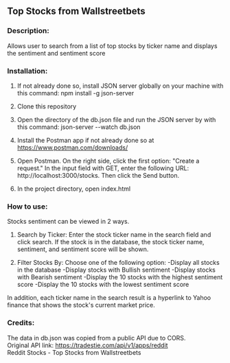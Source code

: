 ## Top Stocks from Wallstreetbets

### Description:
Allows user to search from a list of top stocks by ticker name and displays the sentiment and sentiment score

### Installation:

1. If not already done so, install JSON server globally on your machine with this command:
npm install -g json-server

2. Clone this repository

3. Open the directory of the db.json file and run the JSON server by with this command:
 json-server --watch db.json

4. Install the Postman app if not already done so at https://www.postman.com/downloads/

5. Open Postman. On the right side, click the first option: "Create a request." In the input field with GET, enter the following URL: http://localhost:3000/stocks. Then click the Send button. 

5. In the project directory, open index.html  


### How to use:

Stocks sentiment can be viewed in 2 ways. 
1. Search by Ticker: 
Enter the stock ticker name in the search field and click search. If the stock is in the database, the stock ticker name, sentiment, and sentiment score will be shown.

2. Filter Stocks By:
Choose one of the following option:
-Display all stocks in the database
-Display stocks with Bullish sentiment
-Display stocks with Bearish sentiment
-Display the 10 stocks with the highest sentiment score
-Display the 10 stocks with the lowest sentiment score

In addition, each ticker name in the search result is a hyperlink to Yahoo finance that shows the stock's current market price.

### Credits:

The data in db.json was copied from a public API due to CORS.<br /> 
Original API link: https://tradestie.com/api/v1/apps/reddit <br />
Reddit Stocks - Top Stocks from Wallstreetbets
